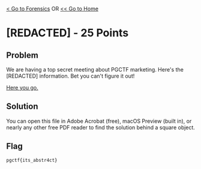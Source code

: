 [< Go to Forensics](/Forensics) OR [<< Go to Home](/)
# [REDACTED] - 25 Points
## Problem
We are having a top secret meeting about PGCTF marketing. Here's the [REDACTED] information. Bet you can't figure it out!

[Here you go.](corrupt_top_secret_no_peaky.pdf)

## Solution
You can open this file in Adobe Acrobat (free), macOS Preview (built in), or nearly any other free PDF reader to find the solution behind a square object.

## Flag
`pgctf{its_abstr4ct}`
